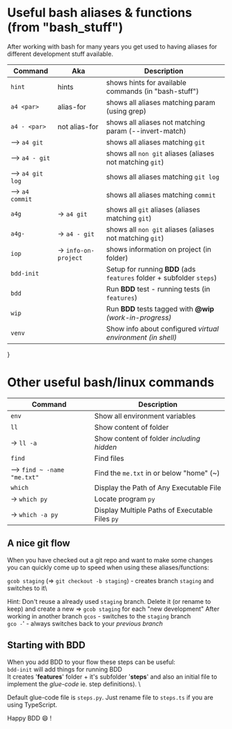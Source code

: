 # Useful bash aliases & functions (from "bash_stuff")

After working with bash for many years you get used to having aliases for different development stuff available.

  | Command     | Aka   | Description |
  | -------     | ---   | ----------- |
  | `hint`      | hints | shows hints for available commands (in "bash-stuff") |
  | `a4 <par>`  | alias-for | shows all aliases matching param (using grep) |
  | `a4 - <par>`| not alias-for | shows all aliases not matching param (--invert-match)|
  | --> `a4 git`| | shows all aliases matching `git` |
  | --> `a4 - git`| | shows all `non git` aliases (aliases not matching `git`) |
  | --> `a4 git log`| | shows all aliases matching `git log` |
  | --> `a4 commit`| | shows all aliases matching `commit` |
  | `a4g`       | -> `a4 git` | shows all `git` aliases (aliases matching `git`) |
  | `a4g-`      | -> `a4 - git` | shows all `non git` aliases (aliases not matching `git`) |
  | `iop`       | -> `info-on-project` | shows information on project (in folder) |
  | `bdd-init`  | | Setup for running **BDD** (ads `features` folder + subfolder `steps`) |
  | `bdd`  	    | | Run **BDD** test - running tests (in `features`) |
  | `wip`       | | Run **BDD** tests tagged with **@wip** _(work-in-progress)_|
  | `venv`      | | Show info about configured _virtual environment (in shell)_ |
}

# Other useful bash/linux commands

  | Command       | Description |
  | -------       | ----------- |
  | `env`         | Show all environment variables |
  | `ll`          | Show content of folder |
  | -> `ll -a`    | Show content of folder _including hidden_ |
  | `find`        | Find files |
  | --> `find ~ -name "me.txt"` | Find the `me.txt` in or below "home" (~) |
  | `which` | Display the Path of Any Executable File |
  | -> `which py` | Locate program `py`|
  | -> `which -a py` | Display Multiple Paths of Executable Files `py`|


## A nice git flow

When you have checked out a git repo and want to make some changes you can quickly come up to speed when using these aliases/functions:

  `gcob staging` (=> `git checkout -b staging`) - creates branch `staging` and switches to it\

Hint:
  Don't reuse a already used `staging` branch.
  Delete it (or rename to keep) and create a new => `gcob staging` for each "new development"
After working in another branch
  `gcos` - switches to the `staging` branch\
  `gco -`' - always switches back to your *previous branch*

## Starting with BDD

When you add BDD to your flow these steps can be useful:\
`bdd-init` will add things for running BDD \
It creates '**features**' folder + it's subfolder '**steps**' and also an initial file to implement the *glue-code* ie. step definitions). \
<!-- TODO: find correct file extension context based on project-type (or param to bdd-init) \ -->
<!-- TODO: If django involved in python project, put things under tests folder. run bbd with behave-django (manage.py behave) -->
Default glue-code file is `steps.py`. Just rename file to `steps.ts` if you are using TypeScript.

Happy BDD :smile: !

